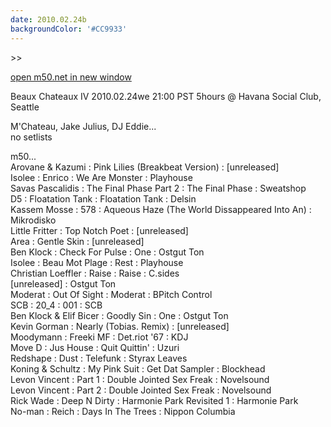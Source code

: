 ```yaml
---
date: 2010.02.24b
backgroundColor: '#CC9933'
---
```


\>>

[open m50.net in new window  
](http://m50.net/)  

Beaux Chateaux IV 2010.02.24we 21:00 PST 5hours @ Havana Social Club, Seattle  


M'Chateau, Jake Julius, DJ Eddie...  
no setlists  

m50...  
Arovane & Kazumi : Pink Lilies (Breakbeat Version) : \[unreleased\]  
Isolee : Enrico : We Are Monster : Playhouse  
Savas Pascalidis : The Final Phase Part 2 : The Final Phase : Sweatshop  
D5 : Floatation Tank : Floatation Tank : Delsin  
Kassem Mosse : 578 : Aqueous Haze (The World Dissappeared Into An) : Mikrodisko  
Little Fritter : Top Notch Poet : \[unreleased\]  
Area : Gentle Skin : \[unreleased\]  
Ben Klock : Check For Pulse : One : Ostgut Ton  
Isolee : Beau Mot Plage : Rest : Playhouse  
Christian Loeffler : Raise : Raise : C.sides  
\[unreleased\] : Ostgut Ton  
Moderat : Out Of Sight : Moderat : BPitch Control  
SCB : 20\_4 : 001 : SCB  
Ben Klock & Elif Bicer : Goodly Sin : One : Ostgut Ton  
Kevin Gorman : Nearly (Tobias. Remix) : \[unreleased\]  
Moodymann : Freeki MF : Det.riot '67 : KDJ  
Move D : Jus House : Quit Quittin' : Uzuri  
Redshape : Dust : Telefunk : Styrax Leaves  
Koning & Schultz : My Pink Suit : Get Dat Sampler : Blockhead  
Levon Vincent : Part 1 : Double Jointed Sex Freak : Novelsound  
Levon Vincent : Part 2 : Double Jointed Sex Freak : Novelsound  
Rick Wade : Deep N Dirty : Harmonie Park Revisited 1 : Harmonie Park  
No-man : Reich : Days In The Trees : Nippon Columbia